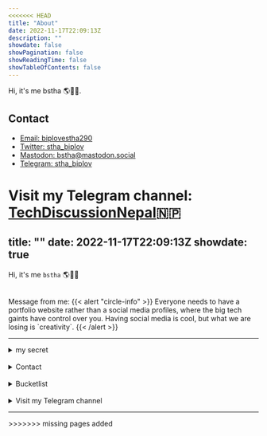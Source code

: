 ```yaml
---
<<<<<<< HEAD
title: "About"
date: 2022-11-17T22:09:13Z
description: ""
showdate: false
showPagination: false
showReadingTime: false
showTableOfContents: false
---
```


<!-- TODO: Update with links as I write blog posts -->


Hi, it's me bstha 🌎🙋‍♂️.


## Contact

- [Email: biplovestha290](mailto:hello@biplovestha290@gmail.com)
- [Twitter: stha_biplov](https://twitter.com/stha_biplov)
- [Mastodon: bstha@mastodon.social](https://mastodon.social/@bstha)
- [Telegram: stha_biplov](https://t.me/stha_biplov)

Visit my Telegram channel: [TechDiscussionNepal](https://t.me/TDNepal_C)🇳🇵
=======
title: ""
date: 2022-11-17T22:09:13Z
showdate: true
---

Hi, it's me `bstha` 🌎🙋‍♂️

<br>
Message from me:
{{< alert "circle-info" >}}
Everyone needs to have a portfolio website rather than a social media profiles, where the big tech gaints have control over you. Having social media is cool, but what we are losing is `creativity`.
{{< /alert >}}

<hr>

<details> <summary>my secret</summary>
 <ul>
 <details> <summary>you don't wanna know</summary>
 <details> <summary>are you sure?</summary>
 <details> <summary>get ready</summary>

  ```
  lol 😂
  ```

 </details>
 </details>
 </details> </ul>
</details>

<br>

<details> <summary>Contact</summary> <ul> 
 
 [Telegram](https://bstha.netlify.app/telegram) <br>

 <details> <summary>Session ID</summary> 

  ```sh
  05ddc98529aff068292b37603d32eb1b406e45bde6b1ee71b65eb3368d56e1e31d
  ```
 </details> </ul> 
</details> <br>

<details> <summary>Bucketlist</summary>

 - [x] Build a portfolio website
 - [x] Own a pixel phone
 - [x] Flash a de-googled custom rom
 - [ ] Gradually shift from Windows to Linux
 - [ ] Build a Custom PC on my own
 - [ ] Build a Home Server on budget
 - [ ] Own a Sony Mirrorless DSLR camera
 - [ ] Learn drawing and painting
 - [ ] Learn swimming
 - Travel, Trek, Hike
 - Teach people about digital privacy, open-source softwares, how to browse internet without creepy tracking
 - 
</details> <br>

<details> <summary>Visit my Telegram channel</summary> <br>

 {{< alert "telegram" >}}[TechDiscussionNepal](https://t.me/TDNepal_C)🇳🇵{{< /alert >}}
</details> 

<hr>
>>>>>>> missing pages added
